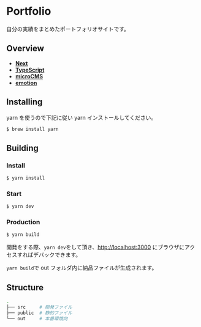 # Portfolio

自分の実績をまとめたポートフォリオサイトです。

## Overview

- [**Next**](https://nextjs.org/)
- [**TypeScript**](https://github.com/microsoft/TypeScript)
- [**microCMS**](https://microcms.io/)
- [**emotion**](https://emotion.sh/docs/introduction)

## Installing

yarn を使うので下記に従い yarn インストールしてください。

```bash
$ brew install yarn
```

## Building

### Install

```bash
$ yarn install
```

### Start

```bash
$ yarn dev
```

### Production

```bash
$ yarn build
```

開発をする際、`yarn dev`をして頂き、[http://localhost:3000](http://localhost:3000) にブラウザにアクセスすればデバックできます。

`yarn build`で out フォルダ内に納品ファイルが生成されます。

## Structure

```bash
.
├── src     # 開発ファイル
├── public  # 静的ファイル
└── out     # 本番環境向
```
